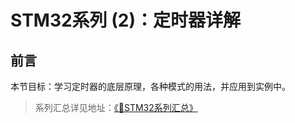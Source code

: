 # STM32系列 (2)：定时器详解

## 前言
本节目标：学习定时器的底层原理，各种模式的用法，并应用到实例中。

> 系列汇总详见地址：[《📕STM32系列汇总》](Blogs\STM32\STM32系列汇总.md) 